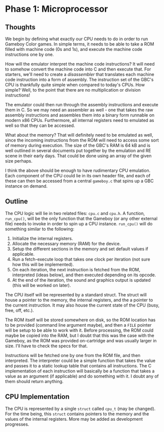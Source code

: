 # Phase 1: Microprocessor

## Thoughts

We begin by defining what exactly our CPU needs to do in order to run Gameboy Color games. In simple terms, it needs to be able to take a ROM filled with machine code (0s and 1s), and execute the machine code instructions one by one.

How will the emulator interpret the machine code instructions? It will need to somehow convert the machine code into C and then execute that. For starters, we'll need to create a *disassembler* that translates each machine code instruction into a form of assembly. The instruction set of the GBC's CPU is thankfully quite simple when compared to today's CPUs. How simple? Well, to the point that there are no multiplication or division instructions!

The emulator could then run through the assembly instructions and execute them in C. So we may need an assembler as well - one that takes the raw assembly instructions and assembles them into a binary form runnable on modern x86 CPUs. Furthermore, all internal registers need to emulated as well so that they can be accessed.

What about the memory? That will definitely need to be emulated as well, since the incoming instructions from the ROM will need to access some sort of memory during execution. The size of the GBC's RAM is 64 kB and is well outlined in several documents put together by the emulation and RE scene in their early days. That could be done using an array of the given size perhaps.

I think the above should be enough to have rudimentary CPU emulation. Each component of the CPU could lie in its own header file, and each of these can then be accessed from a central `gameboy.c` that spins up a GBC instance on demand.

## Outline

The CPU logic will lie in two related files: `cpu.c` and `cpu.h`. A function, `run_cpu()`, will be the only function that the Gameboy (or any other external file) needs to invoke in order to spin up a CPU instance. `run_cpu()` will do something similar to the following:

1. Initialize the internal registers.
1. Allocate the necessary memory (RAM) for the device.
3. Setup the different sections in the memory and set default values if applicable.
4. Run a fetch-execute loop that takes one clock per iteration (not sure how this will be implemented).
5. On each iteration, the next instruction is fetched from the ROM, interpreted (ideas below), and then executed depending on its opcode.
6. At the end of the iteration, the sound and graphics output is updated (this will be worked on later).

The CPU itself will be represented by a standard struct. The struct will house a pointer to the memory, the internal registers, and the a pointer to the current instruction. It may also house the current state of the CPU (busy, free, off, etc.).

The ROM itself will be stored somewhere on disk, so the ROM location has to be provided (command line argument maybe), and then a `FILE` pointer will be setup to be able to work with it. Before processing, the ROM could maybe be copied into the RAM, but I doubt that this was the case with the Gameboy, as the ROM was provided on-cartridge and was usually larger in size. I'll have to check the specs for that.

Instructions will be fetched one by one from the ROM file, and then interpreted. The interpreter could be a simple function that takes the value and passes it to a static lookup table that contains all instructions. The C implementation of each instruction will basically be a function that takes a value as an argument (if applicable) and do something with it. I doubt any of them should return anything.

## CPU Implementation

The CPU is represented by a single `struct` called `cpu_t` (may be changed). For the time being, this `struct` contains pointers to the memory and the values of the internal registers. More may be added as development progresses.